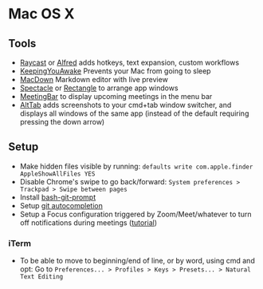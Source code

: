 # Mac OS X

## Tools

- [Raycast](https://www.raycast.com) or [Alfred](https://www.alfredapp.com) adds hotkeys, text expansion, custom workflows
- [KeepingYouAwake](https://keepingyouawake.app) Prevents your Mac from going to sleep
- [MacDown](http://macdown.uranusjr.com/) Markdown editor with live preview
- [Spectacle](https://www.spectacleapp.com) or [Rectangle](https://rectangleapp.com) to arrange app windows
- [MeetingBar](https://meetingbar.onrender.com) to display upcoming meetings in the menu bar
- [AltTab](https://alt-tab-macos.netlify.app) adds screenshots to your cmd+tab window switcher, and displays all windows of the same app (instead of the default requiring pressing the down arrow)

## Setup

- Make hidden files visible by running: `defaults write com.apple.finder AppleShowAllFiles YES`
- Disable Chrome's swipe to go back/forward: `System preferences > Trackpad > Swipe between pages`
- Install [bash-git-prompt](https://github.com/magicmonty/bash-git-prompt)
- Setup [git autocompletion](https://gist.github.com/johngibb/972430)
- Setup a Focus configuration triggered by Zoom/Meet/whatever to turn off notifications during meetings ([tutorial](https://webtrickz.com/turn-off-notifications-while-on-zoom-mac/))

### iTerm

- To be able to move to beginning/end of line, or by word, using cmd and opt: Go to `Preferences... > Profiles > Keys > Presets... > Natural Text Editing`
